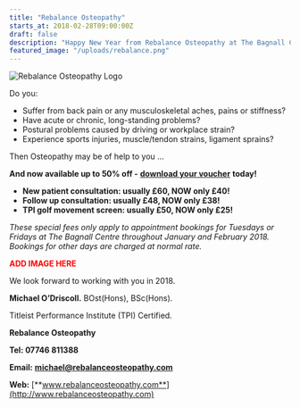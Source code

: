 ```yaml
---
title: "Rebalance Osteopathy"
starts_at: 2018-02-28T09:00:00Z
draft: false
description: "Happy New Year from Rebalance Osteopathy at The Bagnall Centre - Special New Year 2018 Offer!"
featured_image: "/uploads/rebalance.png"
---
```


![Rebalance Osteopathy Logo](/uploads/rebalance.png)

Do you:

- Suffer from back pain or any musculoskeletal aches, pains or stiffness?
- Have acute or chronic, long-standing problems?
- Postural problems caused by driving or workplace strain?
- Experience sports injuries, muscle/tendon strains, ligament sprains?

Then Osteopathy may be of help to you …

**And now available up to 50% off -** [**download your voucher**](/link/to/voucher) **today!**

- **New patient consultation: usually £60, NOW only £40!**
- **Follow up consultation: usually £48, NOW only £38!**
- **TPI golf movement screen: usually £50, NOW only £25!**

*These special fees only apply to appointment bookings for Tuesdays or Fridays at The Bagnall Centre throughout January and February 2018. Bookings for other days are charged at normal rate.*

<span style="color: red; font-weight: bold">ADD IMAGE HERE</span>

We look forward to working with you in 2018.

**Michael O’Driscoll.** BOst(Hons), BSc(Hons).

Titleist Performance Institute (TPI) Certified.

**Rebalance Osteopathy**

**Tel: 07746 811388**

**Email:** [**michael@rebalanceosteopathy.com**](mailto:michael@rebalanceosteopathy.com)

**Web:** [**www.rebalanceosteopathy.com**](http://www.rebalanceosteopathy.com)